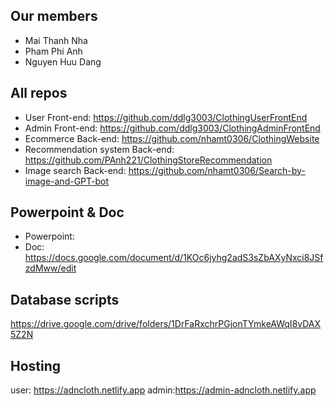 ## Our members 
 - Mai Thanh Nha
 - Pham Phi Anh
 - Nguyen Huu Dang

## All repos
- User Front-end: https://github.com/ddlg3003/ClothingUserFrontEnd
- Admin Front-end: https://github.com/ddlg3003/ClothingAdminFrontEnd
- Ecommerce Back-end: https://github.com/nhamt0306/ClothingWebsite
- Recommendation system Back-end: https://github.com/PAnh221/ClothingStoreRecommendation
- Image search Back-end: https://github.com/nhamt0306/Search-by-image-and-GPT-bot

## Powerpoint & Doc
- Powerpoint:
- Doc: https://docs.google.com/document/d/1KOc6jyhg2adS3sZbAXyNxci8JSfzdMww/edit

## Database scripts
https://drive.google.com/drive/folders/1DrFaRxchrPGjonTYmkeAWqI8vDAX5Z2N

## Hosting
user: https://adncloth.netlify.app
admin:https://admin-adncloth.netlify.app 